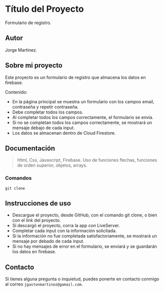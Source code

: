 # Título del Proyecto

Formulario de registro.

## Autor

Jorge Martinez.


## Sobre mi proyecto

Este proyecto es un formulario de registro que almacena los datos en firebase. 

Contenido:

+ En la página principal se muestra un formulario con los campos email, contraseña y repetir contraseña.
+ Debe completar todos los campos.
+ Al completar todos los campos correctamente, el formulario se envía.
+ Si no se completan todos los campos correctamente, se mostrará un mensaje debajo de cada input.
+ Los datos se almacenan dentro de Cloud Firestore.


## Documentación

> Html, Css, Javascript, Firebase. Uso de funciones flechas, funciones de orden superior, objetos, arrays.


### Comandos

```
git clone 

```

## Instrucciones de uso

* Descargue el proyecto, desde GitHub, con el comando git clone, o bien con el link del proyecto.
* Si descargó el proyecto, corra la app con LiveServer.
* Completar cada input con la información solicitada.
* Si la información no fue completada satisfactoriamente, se mostrará un mensaje por debado de cada input.
* Si no hay mensajes de error en el formulario, se enviará y se guardarán los datos en firebase.


## Contacto

Si tienes alguna pregunta o inquietud, puedes ponerte en contacto conmigo al correo `jgastonmartinez@gamail.com`.